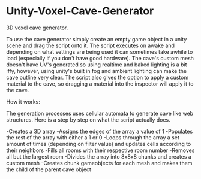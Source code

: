 # Unity-Voxel-Cave-Generator
3D voxel cave generator.

To use the cave generator simply create an empty game object in a unity scene and drag the script onto it. The script executes on awake and depending on what settings are being used it can sometimes take awhile to load (especially if you don't have good hardware). The cave's custom mesh doesn't have UV's generated so using realtime and baked lighting is a bit iffy, however, using unity's built in fog and ambient lighting can make the cave outline very clear. The script also gives the option to apply a custom material to the cave, so dragging a material into the inspector will apply it to the cave.

How it works:

The generation processes uses cellular automata to generate cave like web structures. Here is a step by step on what the script actually does.

-Creates a 3D array
-Assigns the edges of the array a value of 1
 -Populates the rest of the array with either a 1 or 0
 -Loops through the array a set amount of times (depending on filter value) and updates cells according to their neighbors
 -Fills all rooms with their respective room number
 -Removes all but the largest room
 -Divides the array into 8x8x8 chunks and creates a custom mesh
 -Creates chunk gameobjects for each mesh and makes them the child of the parent cave object
